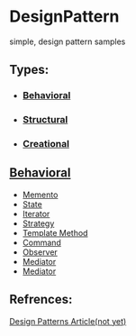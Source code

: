 # DesignPattern
simple, design pattern samples 

## Types:
- ### [Behavioral](#behavioral)
- ### [Structural](#structural)
- ### [Creational](#creational)



## [Behavioral](https://github.com/imaaarov/DesignPatterns/tree/main/Behavioral)
- [Memento](Behavioral/Memento)
- [State](Behavioral/State)
- [Iterator](Behavioral/Iterator)
- [Strategy](Behavioral/Strategy)
- [Template Method](Behavioral/Template_Method)
- [Command](Behavioral/Command)
- [Observer](Behavioral/Observer)
- [Mediator](Behavioral/Mediator)
- [Mediator](Behavioral/Chain_Of_Resposibility)

## Refrences:
[Design Patterns Article(not yet)](#)

